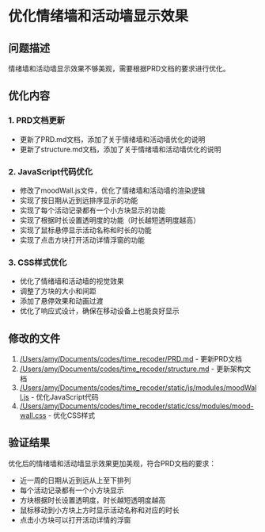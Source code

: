 # 优化情绪墙和活动墙显示效果

## 问题描述
情绪墙和活动墙显示效果不够美观，需要根据PRD文档的要求进行优化。

## 优化内容

### 1. PRD文档更新
- 更新了PRD.md文档，添加了关于情绪墙和活动墙优化的说明
- 更新了structure.md文档，添加了关于情绪墙和活动墙优化的说明

### 2. JavaScript代码优化
- 修改了moodWall.js文件，优化了情绪墙和活动墙的渲染逻辑
- 实现了按日期从近到远排序显示的功能
- 实现了每个活动记录都有一个小方块显示的功能
- 实现了根据时长设置透明度的功能（时长越短透明度越高）
- 实现了鼠标悬停显示活动名称和时长的功能
- 实现了点击方块打开活动详情浮窗的功能

### 3. CSS样式优化
- 优化了情绪墙和活动墙的视觉效果
- 调整了方块的大小和间距
- 添加了悬停效果和动画过渡
- 优化了响应式设计，确保在移动设备上也能良好显示

## 修改的文件
1. [/Users/amy/Documents/codes/time_recoder/PRD.md](file:///Users/amy/Documents/codes/time_recoder/PRD.md) - 更新PRD文档
2. [/Users/amy/Documents/codes/time_recoder/structure.md](file:///Users/amy/Documents/codes/time_recoder/structure.md) - 更新架构文档
3. [/Users/amy/Documents/codes/time_recoder/static/js/modules/moodWall.js](file:///Users/amy/Documents/codes/time_recoder/static/js/modules/moodWall.js) - 优化JavaScript代码
4. [/Users/amy/Documents/codes/time_recoder/static/css/modules/mood-wall.css](file:///Users/amy/Documents/codes/time_recoder/static/css/modules/mood-wall.css) - 优化CSS样式

## 验证结果
优化后的情绪墙和活动墙显示效果更加美观，符合PRD文档的要求：
- 近一周的日期从近到远从上至下排列
- 每个活动记录都有一个小方块显示
- 方块根据时长设置透明度，时长越短透明度越高
- 鼠标移动到小方块上方时显示活动名称和对应的时长
- 点击小方块可以打开活动详情的浮窗
